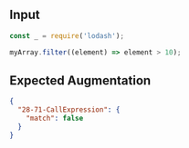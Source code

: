 
## Input
```javascript input
const _ = require('lodash');

myArray.filter((element) => element > 10);
```

## Expected Augmentation
```json expected augmentations
{
  "28-71-CallExpression": {
    "match": false
  }
}
```